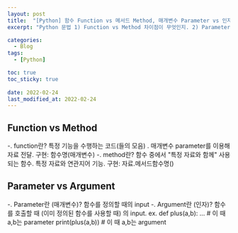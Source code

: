 ```yaml
---
layout: post
title:  "[Python] 함수 Function vs 메서드 Method, 매개변수 Parameter vs 인자 Argument"
excerpt: "Python 문법 1) Function vs Method 차이점이 무엇인지. 2) Parameter vs Argument 차이점"

categories:
  - Blog
tags:
  - [Python]

toc: true
toc_sticky: true
 
date: 2022-02-24
last_modified_at: 2022-02-24
---
```



## Function vs Method
-. function란? 특정 기능을 수행하는 코드(들의 모음) . 매개변수 parameter를 이용해 자료 전달. 구현: 함수명(매개변수)
-. method란? 함수 중에서 "특정 자료와 함께" 사용되는 함수. 특정 자료와 연관지어 기능.  구현: 자료.메서드함수명()

## Parameter vs Argument
-. Parameter란 (매개변수)? 함수를 정의할 때의 input
-. Argument란 (인자)? 함수를 호출할 때 (이미 정의된 함수를 사용할 때) 의 input.
ex. 
    def plus(a,b): ... # 이 때 a,b는 parameter
    print(plus(a,b)) # 이 때 a,b는 argument

